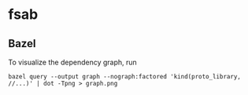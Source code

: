 # fsab

## Bazel

To visualize the dependency graph, run
```bash=
bazel query --output graph --nograph:factored 'kind(proto_library, //...)' | dot -Tpng > graph.png
```